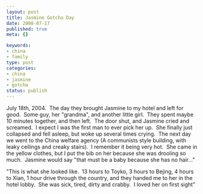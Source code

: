 ```yaml
--- 
layout: post
title: Jasmine Gotcha Day
date: 2008-07-17
published: true
meta: {}

keywords: 
- china
- family
type: post
categories: 
- china
- jasmine
- gotcha
status: publish
---
```

July 18th, 2004.  The day they brought Jasmine to my hotel and left for good.  Some guy, her "grandma", and another little girl.  They spent maybe 10 minutes together, and then left.  The door shut, and Jasmine cried and screamed.  I expect I was the first man to ever pick her up.  She finally just collapsed and fell asleep, but woke up several times crying.  The next day we went to the China welfare agency (A communists style building, with leaky ceilings and creaky stairs).  I remember it being very hot.  She came in the yellow clothes, but I put the bib on her because she was drooling so much.  Jasmine would say "that must be a baby because she has no hair..."


"This is what she looked like.  13 hours to Toyko, 3 hours to Bejing, 4 hours to Xian, 1 hour drive through the country, and they handed me to her in the hotel lobby.  She was sick, tired, dirty and crabby.  I loved her on first sight"

